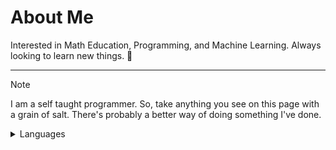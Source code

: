 # About Me 
Interested in Math Education, Programming, and Machine Learning. Always looking to learn new things. 🙂

***

> [!NOTE]
> I am a self taught programmer. So, take anything you see on this page with a grain of salt. There's probably a better way of doing something I've done. 

<details>
<summary>Languages</summary>
  <br>
  <ul> 
    <li>C++ 
      
  ![cpp](resources/cpp.png)
  
</li>
   
  <li>Python </li>
    
![python](resources/python.jpg)

  <li>Web Dev </li>
      
![webdev](https://github.com/cmerino15/cmerino15/blob/main/resources/webdev.png) 
      
  </ul>
</details>

<!---
cmerino15/cmerino15 is a ✨ special ✨ repository because its `README.md` (this file) appears on your GitHub profile.
You can click the Preview link to take a look at your changes.
--->
